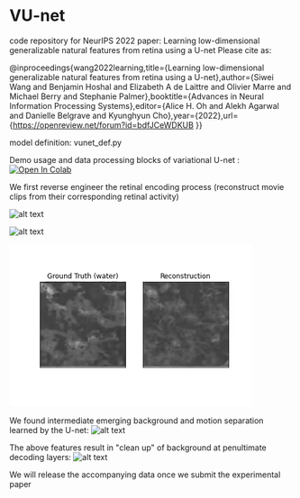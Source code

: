 # VU-net
code repository for NeurIPS 2022 paper: Learning low-dimensional generalizable natural features from retina using a U-net
Please cite as: 

@inproceedings{wang2022learning,title={Learning low-dimensional generalizable natural features from retina using a U-net},author={Siwei Wang and Benjamin Hoshal and Elizabeth A de Laittre and Olivier Marre and Michael Berry and Stephanie Palmer},booktitle={Advances in Neural Information Processing Systems},editor={Alice H. Oh and Alekh Agarwal and Danielle Belgrave and Kyunghyun Cho},year={2022},url={https://openreview.net/forum?id=bdfJCeWDKUB }}

model definition: vunet_def.py

Demo usage and data processing blocks of 
variational U-net : [![Open In Colab](https://colab.research.google.com/assets/colab-badge.svg)](https://github.com/sepalmer/VU-net/blob/main/VUnet_demo.ipynb)

We first reverse engineer the retinal encoding process (reconstruct movie clips from their corresponding retinal activity)

![alt text](https://github.com/sepalmer/VU-net/blob/main/fish_truthvspred.gif)

![alt text](https://github.com/sepalmer/VU-net/blob/main/leaf_truthvspred.gif)

![alt text](https://github.com/sepalmer/VU-net/blob/main/water_truthvspred.gif)

We found intermediate emerging background and motion separation learned by the U-net: 
![alt text](https://github.com/sepalmer/VU-net/blob/main/objectmotion.gif)

The above features result in "clean up" of background at penultimate decoding layers: 
![alt text](https://github.com/sepalmer/VU-net/blob/main/topactivatefeatures.gif)

We will release the accompanying data once we submit the experimental paper
